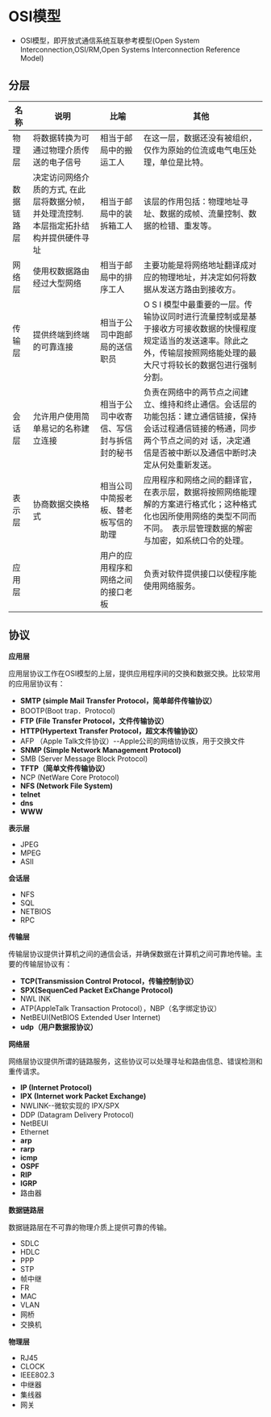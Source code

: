 # OSI模型

- OSI模型，即开放式通信系统互联参考模型(Open System Interconnection,OSI/RM,Open Systems Interconnection Reference Model)

## 分层

| 名称    | 说明                                       | 比喻                   | 其他                                       |
| ----- | ---------------------------------------- | -------------------- | ---------------------------------------- |
| 物理层   | 将数据转换为可通过物理介质传送的电子信号                     | 相当于邮局中的搬运工人          | 在这一层，数据还没有被组织，仅作为原始的位流或电气电压处理，单位是比特。     |
| 数据链路层 | 决定访问网络介质的方式, 在此层将数据分帧，并处理流控制. 本层指定拓扑结构并提供硬件寻 址 | 相当于邮局中的装拆箱工人         | 该层的作用包括：物理地址寻址、数据的成帧、流量控制、数据的检错、重发等。     |
| 网络层   | 使用权数据路由经过大型网络                            | 相当于邮局中的排序工人          | 主要功能是将网络地址翻译成对应的物理地址，并决定如何将数据从发送方路由到接收方。 |
| 传输层   | 提供终端到终端的可靠连接                             | 相当于公司中跑邮局的送信职员       | O S I 模型中最重要的一层。传输协议同时进行流量控制或是基于接收方可接收数据的快慢程度规定适当的发送速率。除此之外，传输层按照网络能处理的最大尺寸将较长的数据包进行强制分割。 |
| 会话层   | 允许用户使用简单易记的名称建立连接                        | 相当于公司中收寄信、写信封与拆信封的秘书 | 负责在网络中的两节点之间建立、维持和终止通信。会话层的功能包括：建立通信链接，保持会话过程通信链接的畅通，同步两个节点之间的对 话，决定通信是否被中断以及通信中断时决定从何处重新发送。 |
| 表示层   | 协商数据交换格式                                 | 相当公司中简报老板、替老板写信的助理   | 应用程序和网络之间的翻译官，在表示层，数据将按照网络能理解的方案进行格式化；这种格式化也因所使用网络的类型不同而不同。　表示层管理数据的解密与加密，如系统口令的处理。 |
| 应用层   |                                          | 用户的应用程序和网络之间的接口老板    | 负责对软件提供接口以使程序能使用网络服务。                    |

## 协议

**应用层**

应用层协议工作在OSI模型的上层，提供应用程序间的交换和数据交换。比较常用的应用层协议有：

- **SMTP (simple Mail Transfer Protocol，简单邮件传输协议）**
- BOOTP(Boot trap．Protocol)
- **FTP (File Transfer Protocol，文件传输协议）**
- **HTTP(Hypertext Transfer Protocol，超文本传输协议）**
- AFP （Apple Talk文件协议）--Apple公司的网络协议族，用于交换文件
- **SNMP (Simple Network Management Protocol)**
- SMB (Server Message Block Protocol)
- **TFTP（简单文件传输协议）**
- NCP (NetWare Core Protocol)
- **NFS (Network File System)**
- **telnet**
- **dns**
- **WWW**

**表示层**

- JPEG
- MPEG
- ASII

**会话层**

- NFS
- SQL
- NETBIOS
- RPC

**传输层**

传输层协议提供计算机之间的通信会话，并确保数据在计算机之间可靠地传输。主要的传输层协议有：

- **TCP(Transmission Control Protocol，传输控制协议）**
- **SPX(SequenCed Packet ExChange Protocol)**
- NWL INK
- ATP(AppleTalk Transaction Protocol），NBP（名字绑定协议）
- NetBEUI(NetBIOS Extended User Internet)
- **udp（用户数据报协议）**

**网络层**

网络层协议提供所谓的链路服务，这些协议可以处理寻址和路由信息、错误检测和重传请求。

- **IP (Internet Protocol)**
- **IPX (Internet work Packet Exchange)**
- NWLINK--微软实现的 IPX/SPX
- DDP (Datagram Delivery Protocol)
- NetBEUI
- Ethernet
- **arp**
- **rarp**
- **icmp**
- **OSPF**
- **RIP**
- **IGRP**
- 路由器

**数据链路层**

数据链路层在不可靠的物理介质上提供可靠的传输。

- SDLC
- HDLC
- PPP
- STP
- 帧中继
- FR
- MAC
- VLAN
- 网桥
- 交换机

**物理层**

- RJ45
- CLOCK
- IEEE802.3 
- 中继器
- 集线器
- 网关